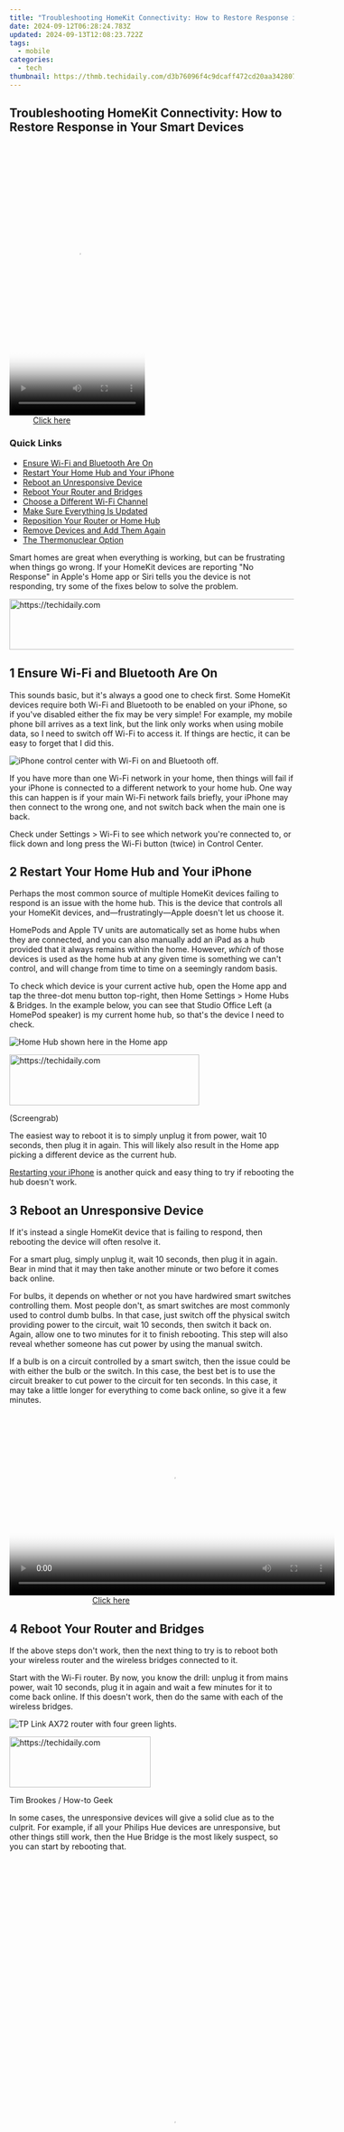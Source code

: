 ```yaml
---
title: "Troubleshooting HomeKit Connectivity: How to Restore Response in Your Smart Devices"
date: 2024-09-12T06:28:24.783Z
updated: 2024-09-13T12:08:23.722Z
tags:
  - mobile
categories:
  - tech
thumbnail: https://thmb.techidaily.com/d3b76096f4c9dcaff472cd20aa342807816191e8da2710c62b22806e55635c8b.jpg
---
```


## Troubleshooting HomeKit Connectivity: How to Restore Response in Your Smart Devices

<!-- affiliate ads begin -->
<span id="1770526">
					<video width="240" height="480" style="cursor:pointer"
           poster="//a.impactradius-go.com/display-clicktoplayimage/1770526.png"
           onclick="if(!this.playClicked){this.play();this.setAttribute('controls',true);this.playClicked=true;}">
	   <source src="//a.impactradius-go.com/display-ad/20702-1770526">
	   <img src="//a.impactradius-go.com/display-clicktoplayimage/1770526.png" style="border: none; height: 100%; width: 100%; object-fit: contain">
	</video>
	<div style="width:150px;text-align:center"><a href="javascript:window.open(decodeURIComponent('https%3A%2F%2Ftokenmetrics.sjv.io%2Fc%2F5597632%2F1770526%2F20702'), '_blank');void(0);">Click here</a></div>
</span>
<img height="0" width="0" src="https://imp.pxf.io/i/5597632/1770526/20702" style="position:absolute;visibility:hidden;" border="0" />
<!-- affiliate ads end -->

### Quick Links

* [Ensure Wi-Fi and Bluetooth Are On](https://facebook-videos.techidaily.com/in-2024-avatar-abstraction-artistry-sculpting-your-playful-image/)
* [Restart Your Home Hub and Your iPhone](https://extra-resources.techidaily.com/new-codec-battlegrounds-assessing-the-advantages-of-av1-and-vp9/)
* [Reboot an Unresponsive Device](https://screen-recording.techidaily.com/2024-approved-foremost-biodegradable-equipment-for-video-filming/)
* [Reboot Your Router and Bridges](https://visual-screen-recording.techidaily.com/updated-2024-approved-the-key-to-unlocking-io-screen-capture-techniques/)
* [Choose a Different Wi-Fi Channel](https://sim-unlock.techidaily.com/in-2024-android-unlock-code-sim-unlock-your-infinix-note-30-5g-phone-and-remove-locked-screen-by-drfone-android/)
* [Make Sure Everything Is Updated](https://android-frp.techidaily.com/in-2024-hassle-free-ways-to-remove-frp-lock-from-samsung-galaxy-m54-5g-phones-withwithout-a-pc-by-drfone-android/)
* [Reposition Your Router or Home Hub](https://activate-lock.techidaily.com/a-how-to-guide-on-bypassing-the-iphone-12-pro-icloud-lock-by-drfone-ios/)
* [Remove Devices and Add Them Again](https://buynow-marvelous.techidaily.com/save-big-this-prime-day-with-amazing-discounts-on-tribit-audio-gear/)
* [The Thermonuclear Option](https://some-knowledge.techidaily.com/2024-approved-haunting-scenes-next-gen-cam-tech/)

 Smart homes are great when everything is working, but can be frustrating when things go wrong. If your HomeKit devices are reporting "No Response" in Apple's Home app or Siri tells you the device is not responding, try some of the fixes below to solve the problem.

<!-- affiliate ads begin -->
<a href="https://unicoeye.pxf.io/c/5597632/2121335/18498" target="_top" id="2121335">
  <img src="//a.impactradius-go.com/display-ad/18498-2121335" border="0" alt="https://techidaily.com" width="728" height="90"/>
</a>
<img height="0" width="0" src="https://unicoeye.pxf.io/i/5597632/2121335/18498" style="position:absolute;visibility:hidden;" border="0" />
<!-- affiliate ads end -->

## 1  Ensure Wi-Fi and Bluetooth Are On 

 This sounds basic, but it's always a good one to check first. Some HomeKit devices require both Wi-Fi and Bluetooth to be enabled on your iPhone, so if you've disabled either the fix may be very simple! For example, my mobile phone bill arrives as a text link, but the link only works when using mobile data, so I need to switch off Wi-Fi to access it. If things are hectic, it can be easy to forget that I did this.

![iPhone control center with Wi-Fi on and Bluetooth off.](https://static1.howtogeekimages.com/wordpress/wp-content/uploads/2024/05/image-of-iphone-control-center-with-brightness-reduced-and-mobile-data-turned-off-and-wifi-enabled-1.png) 

 If you have more than one Wi-Fi network in your home, then things will fail if your iPhone is connected to a different network to your home hub. One way this can happen is if your main Wi-Fi network fails briefly, your iPhone may then connect to the wrong one, and not switch back when the main one is back.

 Check under Settings > Wi-Fi to see which network you're connected to, or flick down and long press the Wi-Fi button (twice) in Control Center.

## 2  Restart Your Home Hub and Your iPhone 

 Perhaps the most common source of multiple HomeKit devices failing to respond is an issue with the home hub. This is the device that controls all your HomeKit devices, and—frustratingly—Apple doesn't let us choose it.

 HomePods and Apple TV units are automatically set as home hubs when they are connected, and you can also manually add an iPad as a hub provided that it always remains within the home. However, _which_ of those devices is used as the home hub at any given time is something we can't control, and will change from time to time on a seemingly random basis.

 To check which device is your current active hub, open the Home app and tap the three-dot menu button top-right, then Home Settings > Home Hubs & Bridges. In the example below, you can see that Studio Office Left (a HomePod speaker) is my current home hub, so that's the device I need to check.

![Home Hub shown here in the Home app](https://static1.howtogeekimages.com/wordpress/wp-content/uploads/2024/08/home-hub-shown-here-in-the-home-app.jpeg) 

<!-- affiliate ads begin -->
<a href="https://aligracehair.sjv.io/c/5597632/2135358/19272" target="_top" id="2135358">
  <img src="//a.impactradius-go.com/display-ad/19272-2135358" border="0" alt="https://techidaily.com" width="336" height="90"/>
</a>
<img height="0" width="0" src="https://aligracehair.sjv.io/i/5597632/2135358/19272" style="position:absolute;visibility:hidden;" border="0" />
<!-- affiliate ads end -->

(Screengrab)

 The easiest way to reboot it is to simply unplug it from power, wait 10 seconds, then plug it in again. This will likely also result in the Home app picking a different device as the current hub.

[Restarting your iPhone](https://techno-recovery.techidaily.com/ultimate-guide-configuring-two-screens-with-your-mac/) is another quick and easy thing to try if rebooting the hub doesn't work.

## 3  Reboot an Unresponsive Device 

 If it's instead a single HomeKit device that is failing to respond, then rebooting the device will often resolve it.

 For a smart plug, simply unplug it, wait 10 seconds, then plug it in again. Bear in mind that it may then take another minute or two before it comes back online.

 For bulbs, it depends on whether or not you have hardwired smart switches controlling them. Most people don't, as smart switches are most commonly used to control dumb bulbs. In that case, just switch off the physical switch providing power to the circuit, wait 10 seconds, then switch it back on. Again, allow one to two minutes for it to finish rebooting. This step will also reveal whether someone has cut power by using the manual switch.

 If a bulb is on a circuit controlled by a smart switch, then the issue could be with either the bulb or the switch. In this case, the best bet is to use the circuit breaker to cut power to the circuit for ten seconds. In this case, it may take a little longer for everything to come back online, so give it a few minutes.

<!-- affiliate ads begin -->
<span id="1160850">
					<video width="576" height="324" style="cursor:pointer"
           poster="//a.impactradius-go.com/display-clicktoplayimage/1160850.png"
           onclick="if(!this.playClicked){this.play();this.setAttribute('controls',true);this.playClicked=true;}">
	   <source src="//a.impactradius-go.com/display-ad/14559-1160850">
	   <img src="//a.impactradius-go.com/display-clicktoplayimage/1160850.png" style="border: none; height: 100%; width: 100%; object-fit: contain">
	</video>
	<div style="width:360px;text-align:center"><a href="javascript:window.open(decodeURIComponent('https%3A%2F%2Fpropmoneyinc.pxf.io%2Fc%2F5597632%2F1160850%2F14559'), '_blank');void(0);">Click here</a></div>
</span>
<img height="0" width="0" src="https://imp.pxf.io/i/5597632/1160850/14559" style="position:absolute;visibility:hidden;" border="0" />
<!-- affiliate ads end -->

## 4  Reboot Your Router and Bridges 

 If the above steps don't work, then the next thing to try is to reboot both your wireless router and the wireless bridges connected to it.

 Start with the Wi-Fi router. By now, you know the drill: unplug it from mains power, wait 10 seconds, plug it in again and wait a few minutes for it to come back online. If this doesn't work, then do the same with each of the wireless bridges.

![TP Link AX72 router with four green lights.](https://static1.howtogeekimages.com/wordpress/wp-content/uploads/2024/01/tp_link_ax72.jpg) 

<!-- affiliate ads begin -->
<a href="https://bluettius.sjv.io/c/5597632/2139120/17108" target="_top" id="2139120">
  <img src="//a.impactradius-go.com/display-ad/17108-2139120" border="0" alt="https://techidaily.com" width="250" height="90"/>
</a>
<img height="0" width="0" src="https://bluettius.sjv.io/i/5597632/2139120/17108" style="position:absolute;visibility:hidden;" border="0" />
<!-- affiliate ads end -->

Tim Brookes / How-to Geek

 In some cases, the unresponsive devices will give a solid clue as to the culprit. For example, if all your Philips Hue devices are unresponsive, but other things still work, then the Hue Bridge is the most likely suspect, so you can start by rebooting that.

<!-- affiliate ads begin -->
<span id="2127886">
					<video width="576" height="1024" style="cursor:pointer"
           poster="//a.impactradius-go.com/display-clicktoplayimage/2127886.png"
           onclick="if(!this.playClicked){this.play();this.setAttribute('controls',true);this.playClicked=true;}">
	   <source src="//a.impactradius-go.com/display-ad/18498-2127886">
	   <img src="//a.impactradius-go.com/display-clicktoplayimage/2127886.png" style="border: none; height: 100%; width: 100%; object-fit: contain">
	</video>
	<div style="width:360px;text-align:center"><a href="javascript:window.open(decodeURIComponent('https%3A%2F%2Funicoeye.pxf.io%2Fc%2F5597632%2F2127886%2F18498'), '_blank');void(0);">Click here</a></div>
</span>
<img height="0" width="0" src="https://imp.pxf.io/i/5597632/2127886/18498" style="position:absolute;visibility:hidden;" border="0" />
<!-- affiliate ads end -->

## 5  Choose a Different Wi-Fi Channel 

 From this point on, things get a little more involved, so double-check that you have tried all of the above steps before going any further.

 One common problem with wireless devices is congestion or conflicts on the Wi-Fi channel. If you frequently experience problems with either HomeKit devices or other Wi-Fi connections, then changing the channel may well be the answer.

 The process for doing this will depend on your router, so check the instructions that came with it, or search the web for the steps for your router, but [here is a common example](https://tech-hub.techidaily.com/can-ai-enable-real-time-smart-home-adjustments/).

 By default, your router may be set to choose the channel automatically. In the example below, we need to first change the top dropdown from "Auto" to "Manual" and can then choose the channel. [You can find guidance here](https://sim-unlock.techidaily.com/three-ways-to-sim-unlock-oppo-a78-5g-by-drfone-android/) on how to identify the best channel to use.

![Changing the channel on a wireless router.](https://static1.howtogeekimages.com/wordpress/wp-content/uploads/2024/08/changing-the-channel-on-a-wireless-router.jpg) 

 You can see above that the option is available for 2.4GHz and 5GHz networks, but note that almost all smart home devices operate on 2.4GHz, so this is the one we want to change.

## 6  Make Sure Everything Is Updated 

 Next up is to make sure that all devices are running the latest firmware. This means:

* Your wireless router
* Your home hubs
* Your bridges
* Your smart home devices

 This is a tedious step, I know, but it's surprising how often it will fix a persistent or recurring problem.

 Again, consult the manufacturer's instructions for details of how to do this. For Philips Hue devices, for example, you open the Hue app and tap Settings. Scroll down to the Advanced section and tap "Software Update." This will show a list of all your devices. If an update is available for any one of them, a green dot will appear to the right of it, and there will be some text telling you that an update is available. In this case, it shows "New Version Available" for the bridge.

![Updating a Philips Hue device.](https://static1.howtogeekimages.com/wordpress/wp-content/uploads/2024/08/updating-a-philips-hue-device.jpeg) 

<!-- affiliate ads begin -->
<a href="https://appsumo.8odi.net/c/5597632/2123729/7443" target="_top" id="2123729">
  <img src="//a.impactradius-go.com/display-ad/7443-2123729" border="0" alt="https://techidaily.com" width="600" height="90"/>
</a>
<img height="0" width="0" src="https://appsumo.8odi.net/i/5597632/2123729/7443" style="position:absolute;visibility:hidden;" border="0" />
<!-- affiliate ads end -->

 You can eliminate this step for many devices by selecting automatic updates. Again, for Hue devices, it's Settings > Advanced > Software Update and then flick on the "Automatic Updates" toggle. Note that the bridge will _not_ be included in automatic updates, so you'll need to do this manually when required.

![Switching on automatic updates in the Hue app.](https://static1.howtogeekimages.com/wordpress/wp-content/uploads/2024/08/switching-on-automatic-updates-in-the-hue-app.jpeg) 

## 7  Reposition Your Router or Home Hub 

 In some cases, the issue may be that devices are not getting a good wireless connection to the router or home hub device. You can [fix this by relocating your router](https://bypass-frp.techidaily.com/in-2024-a-step-by-step-guide-on-using-adb-and-fastboot-to-remove-frp-lock-on-your-tecno-spark-10-pro-by-drfone-android/).

 Moving a router after installation may not be a trivial exercise, but you'd be surprised how much difference can sometimes be made by a very small change in position. Similarly, with home hub devices: some HomeKit users have reported improvements with small changes like moving a HomePod by just a few inches, or even rotating the speaker to face a different direction! Wireless antennae can be sensitive things, and interference can often be just a matter of inches.

## 8  Remove Devices and Add Them Again 

 Yes, this one is also a pain, as resetting a device will lose all of its settings, which will also mean re-adding it to any scenes or automations. Again, make sure you've tried the above options first.

 But if it is necessary, most HomeKit devices have a physical reset switch, often inside a tiny hole:

![The recesssed reset switch for a doorbell camera.](https://static1.howtogeekimages.com/wordpress/wp-content/uploads/2024/08/the-recesssed-reset-switch-for-a-doorbell-camera.JPG) 

<!-- affiliate ads begin -->
<a href="https://appsumo.8odi.net/c/5597632/2130874/7443" target="_top" id="2130874">
  <img src="//a.impactradius-go.com/display-ad/7443-2130874" border="0" alt="https://techidaily.com" width="728" height="90"/>
</a>
<img height="0" width="0" src="https://appsumo.8odi.net/i/5597632/2130874/7443" style="position:absolute;visibility:hidden;" border="0" />
<!-- affiliate ads end -->

Ben Lovejoy / How-To Geek

 You'll typically need to use a paperclip, or a SIM removal tool, to press this button. It will often be deeper into the device than you might expect and you should feel resistance when you press it. You'll usually need to hold it in for a few seconds (a good rule of thumb is to count to 10 before releasing).

## 9  The Thermonuclear Option 

 The final step involves resetting your entire HomeKit home. This one you _definitely_ don't want to do unless your problems are persistent, and all else has failed. Make absolutely certain you've tried everything else on the list first, because if you do this, you're going to lose all your settings, your scenes, your automations, your switch functions, everything.

 You're then going to have to manually add absolutely every device to your home, which in some cases is going to take hours. But if you really can't avoid it, open the Home app, tap the three-dot menu button top-right, then tap "Home Settings", scroll all the way to the bottom, and tap "Remove Home."

 You can then [start again from scratch](http://support.apple.com/en-us/104998).

---

 One of the above is sure to fix the problem, but always start with the quick and easy things first, by working your way down the list in order. Good luck!

<ins class="adsbygoogle"
     style="display:block"
     data-ad-format="autorelaxed"
     data-ad-client="ca-pub-7571918770474297"
     data-ad-slot="1223367746"></ins>

<ins class="adsbygoogle"
     style="display:block"
     data-ad-client="ca-pub-7571918770474297"
     data-ad-slot="8358498916"
     data-ad-format="auto"
     data-full-width-responsive="true"></ins>

<span class="atpl-alsoreadstyle">Also read:</span>
<div><ul>
<li><a href="https://digital-screen-recording.techidaily.com/new-innovative-game-recording-on-modern-win10-systems-for-2024/"><u>[New] Innovative Game Recording on Modern Win10 Systems for 2024</u></a></li>
<li><a href="https://some-approaches.techidaily.com/2024-approved-the-multilingual-maven-writes-on-cutting-edge-video-translators-ranked-23/"><u>2024 Approved The Multilingual Maven’ Writes On Cutting-Edge Video Translators Ranked 23</u></a></li>
<li><a href="https://techidaily.com/best-fixes-for-oneplus-ace-2v-hard-reset-drfone-by-drfone-reset-android-reset-android/"><u>Best Fixes For OnePlus Ace 2V Hard Reset | Dr.fone</u></a></li>
<li><a href="https://some-skills.techidaily.com/beyond-our-planet-exploring-how-space-technology-could-resolve-terrestrial-issues/"><u>Beyond Our Planet: Exploring How Space Technology Could Resolve Terrestrial Issues</u></a></li>
<li><a href="https://some-skills.techidaily.com/boost-productivity-switch-from-complex-excel-formulas-to-efficient-chatgpt-solutions/"><u>Boost Productivity: Switch From Complex Excel Formulas to Efficient ChatGPT Solutions</u></a></li>
<li><a href="https://some-skills.techidaily.com/can-i-safely-mount-my-own-tesla-ev-charger-in-the-yard/"><u>Can I Safely Mount My Own Tesla EV Charger in the Yard?</u></a></li>
<li><a href="https://fox-info.techidaily.com/drones-today-tomorrows-potential-unlocked/"><u>Drones Today, Tomorrow's Potential Unlocked</u></a></li>
<li><a href="https://android-location-track.techidaily.com/in-2024-how-to-track-google-pixel-7a-by-phone-number-drfone-by-drfone-virtual-android/"><u>In 2024, How to Track Google Pixel 7a by Phone Number | Dr.fone</u></a></li>
<li><a href="https://win-solutions.techidaily.com/troubleshooting-common-errors-in-phasmophobia-crashes-new-fixes/"><u>Troubleshooting Common Errors in Phasmophobia Crashes - New Fixes</u></a></li>
<li><a href="https://fake-location.techidaily.com/what-are-location-permissions-life360-on-nokia-g310-drfone-by-drfone-virtual-android/"><u>What are Location Permissions Life360 On Nokia G310? | Dr.fone</u></a></li>
</ul></div>

